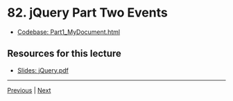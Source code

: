 # 82. jQuery Part Two Events

-   [Codebase: Part1_MyDocument.html](../../codebase/python-django/jQuery/Part2_Events.js)



##  Resources for this lecture


-   [Slides: jQuery.pdf](https://python-ds.s3.us-west-1.amazonaws.com/Python-and-Django-Full-Stack-Web-Developer-Bootcamp/Resources/jQuery.pdf)


---

[Previous](./81_jQuery-Part-One-Basics.md) | [Next](./83_jQuery-Project-Overview.md)